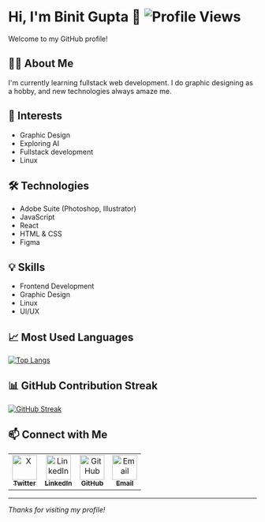 # Hi, I'm Binit Gupta 👋  ![Profile Views](https://komarev.com/ghpvc/?username=binit2-1&style=flat-square)

Welcome to my GitHub profile!

## 👨‍💻 About Me
I'm currently learning fullstack web development. I do graphic designing as a hobby, and new technologies always amaze me.

## 🌱 Interests
- Graphic Design
- Exploring AI
- Fullstack development
- Linux

## 🛠️ Technologies
- Adobe Suite (Photoshop, Illustrator)
- JavaScript
- React
- HTML & CSS
- Figma

## 💡 Skills
- Frontend Development
- Graphic Design
- Linux
- UI/UX

## 📈 Most Used Languages

[![Top Langs](https://github-readme-stats.vercel.app/api/top-langs/?username=binit2-1&layout=compact&theme=dark&hide_border=true)](https://github.com/anuraghazra/github-readme-stats)

## 📊 GitHub Contribution Streak

[![GitHub Streak](https://streak-stats.demolab.com/?user=binit2-1&theme=dark&hide_border=true)](https://git.io/streak-stats)

## 📫 Connect with Me

<table>
  <tr>
    <td align="center">
      <a href="https://x.com/BinitGupta21" target="_blank">
        <img src="https://cdn.jsdelivr.net/gh/devicons/devicon/icons/twitter/twitter-original.svg" alt="X" width="50" height="50"/><br/>
        <sub><b>Twitter</b></sub>
      </a>
    </td>
    <td align="center">
      <a href="https://www.linkedin.com/in/binitgupta" target="_blank">
        <img src="https://cdn.jsdelivr.net/gh/devicons/devicon/icons/linkedin/linkedin-original.svg" alt="LinkedIn" width="50" height="50"/><br/>
        <sub><b>LinkedIn</b></sub>
      </a>
    </td>
    <td align="center">
      <a href="https://github.com/binit2-1" target="_blank">
        <img src="https://cdn.jsdelivr.net/gh/devicons/devicon/icons/github/github-original.svg" alt="GitHub" width="50" height="50"/><br/>
        <sub><b>GitHub</b></sub>
      </a>
    </td>
    <td align="center">
      <a href="mailto:binitgupta.1711@gmail.com" target="_blank">
        <img src="https://cdn.jsdelivr.net/gh/devicons/devicon/icons/google/google-original.svg" alt="Email" width="50" height="50"/><br/>
        <sub><b>Email</b></sub>
      </a>
    </td>
  </tr>
</table>

---
*Thanks for visiting my profile!*
